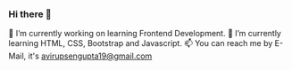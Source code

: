 ### Hi there 👋
🔭 I’m currently working on learning Frontend Development. 
🌱 I’m currently learning HTML, CSS, Bootstrap and Javascript. 
📫 You can reach me by E-Mail, it's avirupsengupta19@gmail.com 


<!--
**Avirup-Sengupta/Avirup-Sengupta** is a ✨ _special_ ✨ repository because its `README.md` (this file) appears on your GitHub profile.

Here are some ideas to get you started:

- 🔭 I’m currently working on ...
- 🌱 I’m currently learning ...
- 👯 I’m looking to collaborate on ...
- 🤔 I’m looking for help with ...
- 💬 Ask me about ...
- 📫 How to reach me: ...
- 😄 Pronouns: ...
- ⚡ Fun fact: ...
-->
